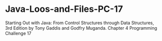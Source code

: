 # Java-Loos-and-Files-PC-17
Starting Out with Java: From Control Structures through Data Structures, 3rd Edition by Tony Gaddis and Godfry Muganda.  Chapter 4 Programming Challenge 17
